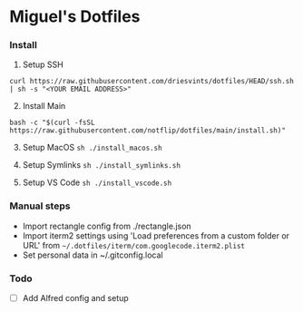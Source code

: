 # Miguel's Dotfiles

### Install

1. Setup SSH
```
curl https://raw.githubusercontent.com/driesvints/dotfiles/HEAD/ssh.sh | sh -s "<YOUR EMAIL ADDRESS>"
```

2. Install Main
```
bash -c "$(curl -fsSL https://raw.githubusercontent.com/notflip/dotfiles/main/install.sh)"
```

3. Setup MacOS
`sh ./install_macos.sh`

4. Setup Symlinks
`sh ./install_symlinks.sh`

5. Setup VS Code
`sh ./install_vscode.sh`

### Manual steps

 - Import rectangle config from ./rectangle.json
 - Import iterm2 settings using 'Load preferences from a custom folder or URL' from `~/.dotfiles/iterm/com.googlecode.iterm2.plist`
 - Set personal data in ~/.gitconfig.local


### Todo
 - [ ] Add Alfred config and setup